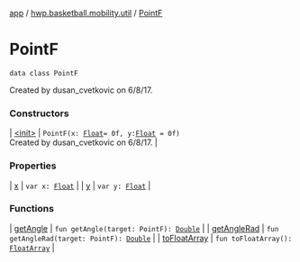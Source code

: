 [app](../../index.md) / [hwp.basketball.mobility.util](../index.md) / [PointF](.)

# PointF

`data class PointF`

Created by dusan_cvetkovic on 6/8/17.

### Constructors

| [&lt;init&gt;](-init-.md) | `PointF(x: `[`Float`](https://kotlinlang.org/api/latest/jvm/stdlib/kotlin/-float/index.html)` = 0f, y: `[`Float`](https://kotlinlang.org/api/latest/jvm/stdlib/kotlin/-float/index.html)` = 0f)`<br>Created by dusan_cvetkovic on 6/8/17. |

### Properties

| [x](x.md) | `var x: `[`Float`](https://kotlinlang.org/api/latest/jvm/stdlib/kotlin/-float/index.html) |
| [y](y.md) | `var y: `[`Float`](https://kotlinlang.org/api/latest/jvm/stdlib/kotlin/-float/index.html) |

### Functions

| [getAngle](get-angle.md) | `fun getAngle(target: PointF): `[`Double`](https://kotlinlang.org/api/latest/jvm/stdlib/kotlin/-double/index.html) |
| [getAngleRad](get-angle-rad.md) | `fun getAngleRad(target: PointF): `[`Double`](https://kotlinlang.org/api/latest/jvm/stdlib/kotlin/-double/index.html) |
| [toFloatArray](to-float-array.md) | `fun toFloatArray(): `[`FloatArray`](https://kotlinlang.org/api/latest/jvm/stdlib/kotlin/-float-array/index.html) |

